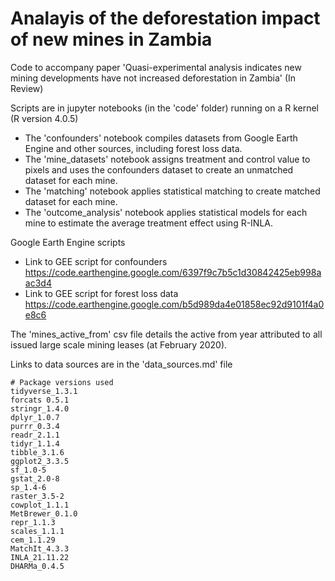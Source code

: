 # Analayis of the deforestation impact of new mines in Zambia

Code to accompany paper 'Quasi-experimental analysis indicates new mining developments have not increased deforestation in Zambia' (In Review)

Scripts are in jupyter notebooks (in the 'code' folder) running on a R kernel (R version 4.0.5)

  * The 'confounders' notebook compiles datasets from Google Earth Engine and other sources, including forest loss data. 
  * The 'mine_datasets' notebook assigns treatment and control value to pixels and uses the confounders dataset to create an unmatched dataset for each mine. 
  * The 'matching' notebook applies statistical matching to create matched dataset for each mine. 
  * The 'outcome_analysis' notebook applies statistical models for each mine to estimate the average treatment effect using R-INLA.

Google Earth Engine scripts

- Link to GEE script for confounders https://code.earthengine.google.com/6397f9c7b5c1d30842425eb998aac3d4 
- Link to GEE script for forest loss data https://code.earthengine.google.com/b5d989da4e01858ec92d9101f4a0e8c6 

The 'mines_active_from' csv file details the active from year attributed to all issued large scale mining leases (at February 2020). 

Links to data sources are in the 'data_sources.md' file  

```
# Package versions used
tidyverse_1.3.1
forcats 0.5.1
stringr_1.4.0  
dplyr_1.0.7     
purrr_0.3.4     
readr_2.1.1
tidyr_1.1.4
tibble_3.1.6
ggplot2_3.3.5   
sf_1.0-5
gstat_2.0-8
sp_1.4-6
raster_3.5-2 
cowplot_1.1.1
MetBrewer_0.1.0 
repr_1.1.3
scales_1.1.1
cem_1.1.29
MatchIt_4.3.3
INLA_21.11.22
DHARMa_0.4.5             
```
